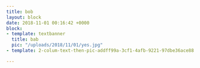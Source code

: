 ```yaml
---
title: bob
layout: block
date: 2018-11-01 00:16:42 +0000
block:
- template: textbanner
  title: bab
  pic: "/uploads/2018/11/01/yes.jpg"
- template: 2-colum-text-then-pic-addff99a-3cf1-4afb-9221-97dbe36ace88

---
```

